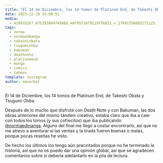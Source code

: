 ```yaml
---
title: "El 14 de Diciembre, los 14 tomos de Platinum End, de Takeshi Obata y Tsugumi Ohba"
date: 2023-12-19 15:00:51
media: 
  - 410935267_675293004745668_4079571879119776821_n_17991750893271125.jpg
tags: 
  - norma
  - normaedmanga
  - takeshiobata
  - tsugumiohba
  - bakuman
  - deathnote
  - platinumend
  - manga
  - comics
  - tebeos
template: instagram
author: neverbot
---
```


El 14 de Diciembre, los 14 tomos de Platinum End, de Takeshi Obata y Tsugumi Ohba.

Después de lo mucho que disfruté con Death Note y con Bakuman, las dos obras anteriores del mismo tándem creativo, estaba claro que iba a caer con todos los tomos (y sus cofrecitos) que iba publicando [@normaedmanga](https://instagram.com/normaedmanga). Alguno del final me llegó a costar encontrarlo, así que no me atrevo a aventurar si las ventas y la tirada fueron buenas o malas, porque pocas reseñas he visto. 

De hecho los últimos los tengo aún precintados porque no he terminado la historia, así que no os puedo dar una opinión global, así que se agradecen comentarios sobre si debería adelantarlo en la pila de lectura.



